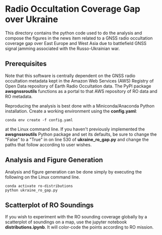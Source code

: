 # Radio Occultation Coverage Gap over Ukraine

This directory contains the python code used to do the analysis and 
compose the figures in the news item related to a GNSS radio occultation 
coverage gap over East Europe and West Asia due to battlefield GNSS 
signal jamming associated with the Russo-Ukrainian war. 

## Prerequisites

Note that this software is centrally dependent on the GNSS radio occultation 
metadata kept in the Amazon Web Services (AWS) Registry of Open Data 
repository of Earth Radio Occultation data. The PyPI package 
**awsgnssroutils** functions as a portal to that AWS repository of RO 
data and RO metadata. 

Reproducing the analysis is best done with a Miniconda/Anaconda Python 
installation. Create a working environment using the **config.yaml**: 

```
conda env create -f config.yaml
```

at the Linux command line. If you haven't previously implemented the 
**awsgnssroutils** Python package and set its defaults, be sure to 
change the "False" to a "True" in on line 530 of **ukraine_ro_gap.py** 
and change the paths that follow according to user wishes. 

## Analysis and Figure Generation

Analysis and figure generation can be done simply by executing the 
following on the Linux command line.

```
conda activate ro-distributions
python ukraine_ro_gap.py
```

## Scatterplot of RO Soundings

If you wish to experiment with the RO sounding coverage globally 
by a scatterplot of soundings on a map, use the jupyter notebook 
**distributions.ipynb**. It will color-code the points according 
to RO mission. 

